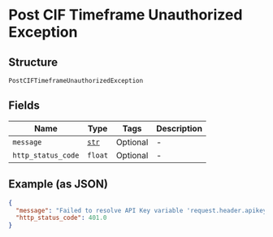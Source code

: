 
# Post CIF Timeframe Unauthorized Exception

## Structure

`PostCIFTimeframeUnauthorizedException`

## Fields

| Name | Type | Tags | Description |
|  --- | --- | --- | --- |
| `message` | [`str`](../../doc/models/string-enum.md) | Optional | - |
| `http_status_code` | `float` | Optional | - |

## Example (as JSON)

```json
{
  "message": "Failed to resolve API Key variable 'request.header.apikey'",
  "http_status_code": 401.0
}
```

